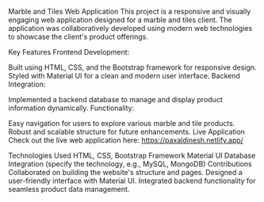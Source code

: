 Marble and Tiles Web Application
This project is a responsive and visually engaging web application designed for a marble and tiles client. The application was collaboratively developed using modern web technologies to showcase the client's product offerings.

Key Features
Frontend Development:

Built using HTML, CSS, and the Bootstrap framework for responsive design.
Styled with Material UI for a clean and modern user interface.
Backend Integration:

Implemented a backend database to manage and display product information dynamically.
Functionality:

Easy navigation for users to explore various marble and tile products.
Robust and scalable structure for future enhancements.
Live Application
Check out the live web application here: https://paxaldinesh.netlify.app/

Technologies Used
HTML, CSS, Bootstrap Framework
Material UI
Database Integration (specify the technology, e.g., MySQL, MongoDB)
Contributions
Collaborated on building the website's structure and pages.
Designed a user-friendly interface with Material UI.
Integrated backend functionality for seamless product data management.
